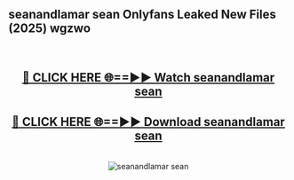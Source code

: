 <h2>seanandlamar sean Onlyfans Leaked New Files (2025) wgzwo</h2>
<br>
<div align="center">
<h2><a href="https://mediafiles.top/seanandlamar_sean&ref=git" rel="nofollow">🔴 CLICK HERE 🌐==►► Watch seanandlamar sean</a></h2>
<h2><a href="https://mediafiles.top/seanandlamar_sean&ref=git" rel="nofollow">🔴 CLICK HERE 🌐==►► Download seanandlamar sean</a></h2>
<br>
<a href="https://mediafiles.top/seanandlamar_sean&ref=git" rel="nofollow" data-target="animated-image.originalLink"><img src="https://i.ibb.co.com/xMMVF88/686577567.gif" alt="seanandlamar sean" style="max-width: 100%; display: inline-block;" data-target="animated-image.originalImage"></a>
</div>
<br>
<br>